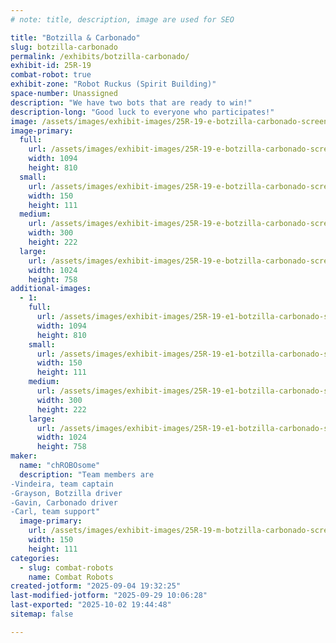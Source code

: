 ```yaml
---
# note: title, description, image are used for SEO

title: "Botzilla & Carbonado"
slug: botzilla-carbonado
permalink: /exhibits/botzilla-carbonado/
exhibit-id: 25R-19
combat-robot: true
exhibit-zone: "Robot Ruckus (Spirit Building)"
space-number: Unassigned
description: "We have two bots that are ready to win!"
description-long: "Good luck to everyone who participates!"
image: /assets/images/exhibit-images/25R-19-e-botzilla-carbonado-screenshot-20250904-192907-canva-2732-300x222.jpg
image-primary: 
  full:
    url: /assets/images/exhibit-images/25R-19-e-botzilla-carbonado-screenshot-20250904-192907-canva-2732-full.jpg
    width: 1094
    height: 810
  small:
    url: /assets/images/exhibit-images/25R-19-e-botzilla-carbonado-screenshot-20250904-192907-canva-2732-150x111.jpg
    width: 150
    height: 111
  medium:
    url: /assets/images/exhibit-images/25R-19-e-botzilla-carbonado-screenshot-20250904-192907-canva-2732-300x222.jpg
    width: 300
    height: 222
  large:
    url: /assets/images/exhibit-images/25R-19-e-botzilla-carbonado-screenshot-20250904-192907-canva-2732-1024x758.jpg
    width: 1024
    height: 758
additional-images: 
  - 1:
    full:
      url: /assets/images/exhibit-images/25R-19-e1-botzilla-carbonado-screenshot-20250904-192907-canva-1976-full.jpg
      width: 1094
      height: 810
    small:
      url: /assets/images/exhibit-images/25R-19-e1-botzilla-carbonado-screenshot-20250904-192907-canva-1976-150x111.jpg
      width: 150
      height: 111
    medium:
      url: /assets/images/exhibit-images/25R-19-e1-botzilla-carbonado-screenshot-20250904-192907-canva-1976-300x222.jpg
      width: 300
      height: 222
    large:
      url: /assets/images/exhibit-images/25R-19-e1-botzilla-carbonado-screenshot-20250904-192907-canva-1976-1024x758.jpg
      width: 1024
      height: 758
maker: 
  name: "chROBOsome"
  description: "Team members are
-Vindeira, team captain
-Grayson, Botzilla driver
-Gavin, Carbonado driver
-Carl, team support"
  image-primary:
    url: /assets/images/exhibit-images/25R-19-m-botzilla-carbonado-screenshot-20250904-192907-canva-150x111.jpg
    width: 150
    height: 111
categories: 
  - slug: combat-robots
    name: Combat Robots
created-jotform: "2025-09-04 19:32:25"
last-modified-jotform: "2025-09-29 10:06:28"
last-exported: "2025-10-02 19:44:48"
sitemap: false

---
```

